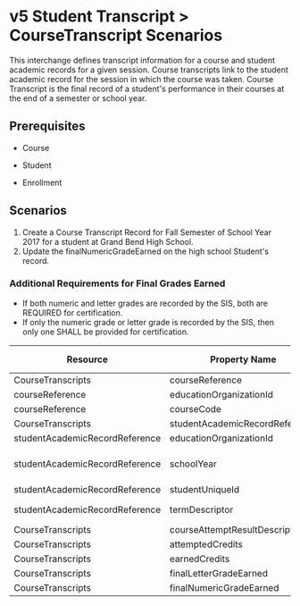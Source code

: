 # v5 Student Transcript > CourseTranscript Scenarios

This interchange defines transcript information for a course and student
academic records for a given session. Course transcripts link to the student
academic record for the session in which the course was taken.
Course Transcript is the final record of a student's performance in their
courses at the end of a semester or school year.

## Prerequisites

* Course

* Student

* Enrollment

## Scenarios

1. Create a Course Transcript Record for Fall Semester of School Year 2017 for
    a student at Grand Bend High School.
2. Update the finalNumericGradeEarned on the high school Student's record.

### Additional Requirements for Final Grades Earned

* If both numeric and letter grades are recorded by the SIS, both are REQUIRED
    for certification.
* If only the numeric grade or letter grade is recorded by the SIS, then only
    one SHALL be provided for certification.

| Resource | Property Name | Is Collection | Data Type | Required / Optional | Scenario 1  <br/>POST | Scenario 2  <br/>PUT |
| --- | --- | --- | --- | --- | --- | --- |
| CourseTranscripts | courseReference | FALSE | courseReference | REQUIRED |     |     |
| courseReference | educationOrganizationId | FALSE | integer | REQUIRED | 255901001 | 255901001 |
| courseReference | courseCode | FALSE | string | REQUIRED | ALG-01 | ALG-01 |
| CourseTranscripts | studentAcademicRecordReference | FALSE | studentAcademicRecordReference | REQUIRED |     |     |
| studentAcademicRecordReference | educationOrganizationId | FALSE | integer | REQUIRED | 255901001 | 255901001 |
| studentAcademicRecordReference | schoolYear | FALSE | integer | REQUIRED | \[Current School Year\] | \[Current School Year\] |
| studentAcademicRecordReference | studentUniqueId | FALSE | string | REQUIRED | 222222 | 222222 |
| studentAcademicRecordReference | termDescriptor | FALSE | string | REQUIRED | Fall Semester | Fall Semester |
| CourseTranscripts | courseAttemptResultDescriptor | FALSE | courseAttemptResultDescriptor | REQUIRED | Pass | Pass |
| CourseTranscripts | attemptedCredits | FALSE | number | REQUIRED | 3   | 3   |
| CourseTranscripts | earnedCredits | FALSE | number | REQUIRED | 3   | 3   |
| CourseTranscripts | finalLetterGradeEarned | FALSE | string | REQUIRED | A   | A   |
| CourseTranscripts | finalNumericGradeEarned | FALSE | string | REQUIRED | 98  | 100 |
